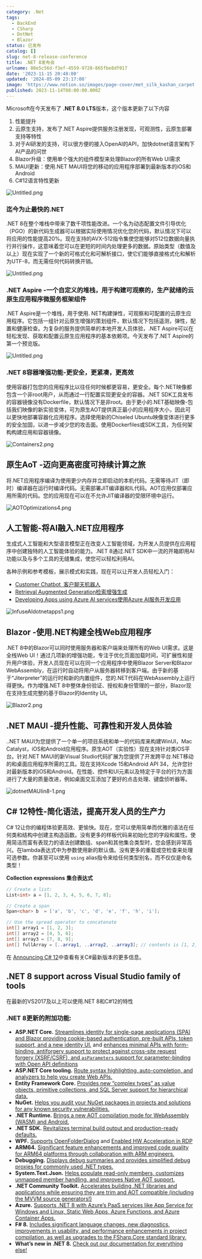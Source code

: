 ```yaml
---
category: .Net
tags:
  - BackEnd
  - CSharp
  - DotNet
  - Blazor
status: 已发布
catalog: []
slug: net-8-release-conference
title: .NET 8发布会
urlname: 80e5c56d-f3ef-4559-9720-865fbe8df017
date: '2023-11-15 20:48:00'
updated: '2024-05-09 23:17:00'
image: 'https://www.notion.so/images/page-cover/met_silk_kashan_carpet.jpg'
published: 2023-11-14T08:00:00.000Z
---
```


Microsoft在今天发布了 **.NET 8.0 LTS**版本，这个版本更新了以下内容

1. 性能提升
2. 云原生支持，发布了.NET Aspire提供服务注册发现，可观测性，云原生部署支持等特性
3. 对于AI研发的支持，可以很方便的接入OpenAI的API，加快dotnet语言架构下AI产品的问世
4. Blazor升级：使用单个强大的组件模型来处理Blazor的所有Web UI需求
5. MAUI更新：使用.NET MAUI将您的移动的应用程序部署到最新版本的iOS和Android
6. C#12语言特性更新

![Untitled.png](https://prod-files-secure.s3.us-west-2.amazonaws.com/5d24fe63-e567-4804-86f9-9fdc62e13082/10cda029-65af-4ea7-b30e-605b2d9e6c57/Untitled.png?X-Amz-Algorithm=AWS4-HMAC-SHA256&X-Amz-Content-Sha256=UNSIGNED-PAYLOAD&X-Amz-Credential=ASIAZI2LB466V7UWBQAU%2F20250307%2Fus-west-2%2Fs3%2Faws4_request&X-Amz-Date=20250307T053913Z&X-Amz-Expires=3600&X-Amz-Security-Token=IQoJb3JpZ2luX2VjEPb%2F%2F%2F%2F%2F%2F%2F%2F%2F%2FwEaCXVzLXdlc3QtMiJGMEQCIE8rvBb7alr7QTTFf7wFuXY9MyWAjohUOuIoglODXbBlAiAqIgNdHhhUE0mQnvb0ryNZg4jOnIjRtFqndIhXs5lBpyr%2FAwg%2BEAAaDDYzNzQyMzE4MzgwNSIMLWPl7sxcaZF1PWv4KtwD%2BI0I5LeDxIHX1HwaAVH%2FRTIXYOtwy77AhiL0rH2TW6uHg9MWuQy6EoHAWlIsy0uwSXeMD2nNbKuRJ3K56tTGWVhn%2FrJ4RRZJPFwKfsUUvveKigcmScC9%2FaX0SPHQUprHgVmg3RQVGRT%2FTI5IbVS6TivkRkMh0%2BV8HnzNNNgTEd3dSYVDokHCZHkTzV%2FbaxapArons2ffOL3BzT1mTaylD%2BwTxhJCdN%2B2Wy5UkyzXATAjxSujngZMS%2FZLUmWg4%2BjbfXn2jy9p%2Br3qwp6f8gCA5jFky8y18UyFlnI0n6nKa4s%2FMM0t3BoQDIMd8O28H5pwLXRg5OUF5mzglXi%2BJwoai3UF7uoofg%2BFZ1oLch4J5QF1IwUQY%2F0AJlCRD%2Ff8T5NkM%2FL1f2e9l2fiGpjVd97uwovqmzKP%2Fcw2VhPcAq9IQ6MjQSG5kAu9KHPMx2dmFRPSNnxpWEFpR6fV3UohTF1x3sShIkeMqicKom4vuFkKEM3v%2Ba%2FKOexPLSeb69dEKt8I5Qfrbj0BtW3ZF7OuBl3gReYoPzaPLS7aJuYiejKihYlJwuIyAVXfYrOzz2zaUMOaI7W43%2FpE5wRKB%2FubBKPVBLHFZtW%2BbfvHvC%2Fj2PrXiGyQJj32nkGqMPqrF2kwr4WqvgY6pgHjM0qj99D367Fe6KopFtzbOPfj76dXTMSEqe5MxcxDO4wprj4xNVM46cVl39zUyXwLVYBVaKZh2o6o8NUQ6RZKV6kL2k7a1q8LCpM%2BDNvvuAWnMOiaTH8Zh55B77iF3vv0MsW6Jm773i95z2xJLr9%2FcbtSgQt%2B7%2BKWjmvqy9%2BNdOhO2kruW1v0K1fdeJVVdmw%2BtkU9VkJ%2Fi0NhJU5JE4iNBXVWKzX5&X-Amz-Signature=95f9fb0188d4b3fb8497a8ce1dfa378043f93649b904a8f92863e31352d8ef81&X-Amz-SignedHeaders=host&x-id=GetObject)


### **迄今为止最快的.NET**


.NET 8在整个堆栈中带来了数千项性能改进。一个名为动态配置文件引导优化（PGO）的新代码生成器可以根据实际使用情况优化您的代码，默认情况下可以将应用的性能提高20%。现在支持的AVX-512指令集使您能够对512位数据向量执行并行操作，这意味着您可以在更短的时间内处理更多的数据。原始类型（数值及以上）现在实现了一个新的可格式化和可解析接口，使它们能够直接格式化和解析为UTF-8，而无需任何代码转换开销。


![Untitled.png](https://prod-files-secure.s3.us-west-2.amazonaws.com/5d24fe63-e567-4804-86f9-9fdc62e13082/edcbf140-d619-4389-a4a6-f97c113ab9f2/Untitled.png?X-Amz-Algorithm=AWS4-HMAC-SHA256&X-Amz-Content-Sha256=UNSIGNED-PAYLOAD&X-Amz-Credential=ASIAZI2LB466V7UWBQAU%2F20250307%2Fus-west-2%2Fs3%2Faws4_request&X-Amz-Date=20250307T053913Z&X-Amz-Expires=3600&X-Amz-Security-Token=IQoJb3JpZ2luX2VjEPb%2F%2F%2F%2F%2F%2F%2F%2F%2F%2FwEaCXVzLXdlc3QtMiJGMEQCIE8rvBb7alr7QTTFf7wFuXY9MyWAjohUOuIoglODXbBlAiAqIgNdHhhUE0mQnvb0ryNZg4jOnIjRtFqndIhXs5lBpyr%2FAwg%2BEAAaDDYzNzQyMzE4MzgwNSIMLWPl7sxcaZF1PWv4KtwD%2BI0I5LeDxIHX1HwaAVH%2FRTIXYOtwy77AhiL0rH2TW6uHg9MWuQy6EoHAWlIsy0uwSXeMD2nNbKuRJ3K56tTGWVhn%2FrJ4RRZJPFwKfsUUvveKigcmScC9%2FaX0SPHQUprHgVmg3RQVGRT%2FTI5IbVS6TivkRkMh0%2BV8HnzNNNgTEd3dSYVDokHCZHkTzV%2FbaxapArons2ffOL3BzT1mTaylD%2BwTxhJCdN%2B2Wy5UkyzXATAjxSujngZMS%2FZLUmWg4%2BjbfXn2jy9p%2Br3qwp6f8gCA5jFky8y18UyFlnI0n6nKa4s%2FMM0t3BoQDIMd8O28H5pwLXRg5OUF5mzglXi%2BJwoai3UF7uoofg%2BFZ1oLch4J5QF1IwUQY%2F0AJlCRD%2Ff8T5NkM%2FL1f2e9l2fiGpjVd97uwovqmzKP%2Fcw2VhPcAq9IQ6MjQSG5kAu9KHPMx2dmFRPSNnxpWEFpR6fV3UohTF1x3sShIkeMqicKom4vuFkKEM3v%2Ba%2FKOexPLSeb69dEKt8I5Qfrbj0BtW3ZF7OuBl3gReYoPzaPLS7aJuYiejKihYlJwuIyAVXfYrOzz2zaUMOaI7W43%2FpE5wRKB%2FubBKPVBLHFZtW%2BbfvHvC%2Fj2PrXiGyQJj32nkGqMPqrF2kwr4WqvgY6pgHjM0qj99D367Fe6KopFtzbOPfj76dXTMSEqe5MxcxDO4wprj4xNVM46cVl39zUyXwLVYBVaKZh2o6o8NUQ6RZKV6kL2k7a1q8LCpM%2BDNvvuAWnMOiaTH8Zh55B77iF3vv0MsW6Jm773i95z2xJLr9%2FcbtSgQt%2B7%2BKWjmvqy9%2BNdOhO2kruW1v0K1fdeJVVdmw%2BtkU9VkJ%2Fi0NhJU5JE4iNBXVWKzX5&X-Amz-Signature=94ef99d61a35cbaacf6cd82bcf0b19b73b85e4473f63321fc8e59dfc4e6abc19&X-Amz-SignedHeaders=host&x-id=GetObject)


### **.NET Aspire -一个自定义的堆栈，用于构建可观察的，生产就绪的云原生应用程序微服务框架组件**


.NET Aspire是一个堆栈，用于使用. NET构建弹性，可观察和可配置的云原生应用程序。它包括一组针对云原生增强的策划组件，默认情况下包括遥测，弹性，配置和健康检查。为复杂的服务提供简单的本地开发人员体验，.NET Aspire可以在轻松发现、获取和配置云原生应用程序的基本依赖项。今天发布了.NET Aspire的第一个预览版。


![Untitled.png](https://prod-files-secure.s3.us-west-2.amazonaws.com/5d24fe63-e567-4804-86f9-9fdc62e13082/ff6a34d3-ac25-412d-9204-a7263d00528f/Untitled.png?X-Amz-Algorithm=AWS4-HMAC-SHA256&X-Amz-Content-Sha256=UNSIGNED-PAYLOAD&X-Amz-Credential=ASIAZI2LB466V7UWBQAU%2F20250307%2Fus-west-2%2Fs3%2Faws4_request&X-Amz-Date=20250307T053913Z&X-Amz-Expires=3600&X-Amz-Security-Token=IQoJb3JpZ2luX2VjEPb%2F%2F%2F%2F%2F%2F%2F%2F%2F%2FwEaCXVzLXdlc3QtMiJGMEQCIE8rvBb7alr7QTTFf7wFuXY9MyWAjohUOuIoglODXbBlAiAqIgNdHhhUE0mQnvb0ryNZg4jOnIjRtFqndIhXs5lBpyr%2FAwg%2BEAAaDDYzNzQyMzE4MzgwNSIMLWPl7sxcaZF1PWv4KtwD%2BI0I5LeDxIHX1HwaAVH%2FRTIXYOtwy77AhiL0rH2TW6uHg9MWuQy6EoHAWlIsy0uwSXeMD2nNbKuRJ3K56tTGWVhn%2FrJ4RRZJPFwKfsUUvveKigcmScC9%2FaX0SPHQUprHgVmg3RQVGRT%2FTI5IbVS6TivkRkMh0%2BV8HnzNNNgTEd3dSYVDokHCZHkTzV%2FbaxapArons2ffOL3BzT1mTaylD%2BwTxhJCdN%2B2Wy5UkyzXATAjxSujngZMS%2FZLUmWg4%2BjbfXn2jy9p%2Br3qwp6f8gCA5jFky8y18UyFlnI0n6nKa4s%2FMM0t3BoQDIMd8O28H5pwLXRg5OUF5mzglXi%2BJwoai3UF7uoofg%2BFZ1oLch4J5QF1IwUQY%2F0AJlCRD%2Ff8T5NkM%2FL1f2e9l2fiGpjVd97uwovqmzKP%2Fcw2VhPcAq9IQ6MjQSG5kAu9KHPMx2dmFRPSNnxpWEFpR6fV3UohTF1x3sShIkeMqicKom4vuFkKEM3v%2Ba%2FKOexPLSeb69dEKt8I5Qfrbj0BtW3ZF7OuBl3gReYoPzaPLS7aJuYiejKihYlJwuIyAVXfYrOzz2zaUMOaI7W43%2FpE5wRKB%2FubBKPVBLHFZtW%2BbfvHvC%2Fj2PrXiGyQJj32nkGqMPqrF2kwr4WqvgY6pgHjM0qj99D367Fe6KopFtzbOPfj76dXTMSEqe5MxcxDO4wprj4xNVM46cVl39zUyXwLVYBVaKZh2o6o8NUQ6RZKV6kL2k7a1q8LCpM%2BDNvvuAWnMOiaTH8Zh55B77iF3vv0MsW6Jm773i95z2xJLr9%2FcbtSgQt%2B7%2BKWjmvqy9%2BNdOhO2kruW1v0K1fdeJVVdmw%2BtkU9VkJ%2Fi0NhJU5JE4iNBXVWKzX5&X-Amz-Signature=b14e2fe659c18ae4cb9bda67a35242cd8c5b26e4148f0d0c1e3ac86e26c661cb&X-Amz-SignedHeaders=host&x-id=GetObject)


### **.NET 8容器增强功能-更安全，更紧凑，更高效**


使用容器打包您的应用程序比以往任何时候都更容易，更安全。每个.NET映像都包含一个非root用户，从而通过一行配置实现更安全的容器。.NET SDK工具发布的容器镜像没有Dockerfile，默认情况下是非root。由于更小的.NET基础映像-包括我们映像的新实验变体，可为原生AOT提供真正最小的应用程序大小，因此可以更快地部署容器化应用程序。选择使用新的Chiseled Ubuntu映像变体进行更多的安全加固，以进一步减少您的攻击面。使用Dockerfiles或SDK工具，为任何架构构建应用和容器镜像。


![Containers2.png](https://devblogs.microsoft.com/dotnet/wp-content/uploads/sites/10/2023/11/Containers2.png)


## 原生AoT -迈向更高密度可持续计算之旅


将.NET应用程序编译为使用更少内存并立即启动的本机代码。无需等待JIT（即时）编译器在运行时编译代码。无需部署JIT编译器和IL代码。AOT应用仅部署应用所需的代码。您的应用现在可以在不允许JIT编译器的受限环境中运行。


![AOTOptimizations4.png](https://devblogs.microsoft.com/dotnet/wp-content/uploads/sites/10/2023/11/AOTOptimizations4.png)


## 人工智能-将AI融入.NET应用程序


生成式人工智能和大型语言模型正在改变人工智能领域，为开发人员提供在应用程序中创建独特的人工智能体验的能力。.NET 8通过.NET SDK中一流的开箱即用AI功能以及与多个工具的无缝集成，使您可以轻松利用AI。


各种示例和参考模板，展示模式和实践，现在可以让开发人员轻松入门：

- [Customer Chatbot](https://github.com/dotnet/eShop)[ ](https://github.com/dotnet/eShop)[ 客户聊天机器人](https://github.com/dotnet/eShop)
- [Retrieval Augmented Generation](https://github.com/Azure-Samples/azure-search-openai-demo-csharp)[检索增强生成](https://github.com/Azure-Samples/azure-search-openai-demo-csharp)
- [Developing Apps using Azure AI services](https://devblogs.microsoft.com/dotnet/demystifying-retrieval-augmented-generation-with-dotnet/)[使用Azure AI服务开发应用](https://devblogs.microsoft.com/dotnet/demystifying-retrieval-augmented-generation-with-dotnet/)

![InfuseAIdotnetapps1.png](https://devblogs.microsoft.com/dotnet/wp-content/uploads/sites/10/2023/11/InfuseAIdotnetapps1.png)


## Blazor -使用.NET构建全栈Web应用程序


.NET 8中的Blazor可以同时使用服务器和客户端来处理所有的Web UI需求。这是全栈Web UI！通过几项新的增强功能，专注于优化页面加载时间，可扩展性和提升用户体验，开发人员现在可以在同一个应用程序中使用Blazor Server和Blazor WebAssembly，在运行时自动将用户从服务器转移到客户端。由于新的基于“Jiterpreter”的运行时和新的内置组件，您的.NET代码在WebAssembly上运行得更快。作为增强.NET 8中整体身份验证、授权和身份管理的一部分，Blazor现在支持生成完整的基于Blazor的Identity UI。


![Blazor2.png](https://devblogs.microsoft.com/dotnet/wp-content/uploads/sites/10/2023/11/Blazor2.png)


## .NET MAUI -提升性能、可靠性和开发人员体验


..NET MAUI为您提供了一个单一的项目系统和单一的代码库来构建WinUI，Mac Catalyst，iOS和Android应用程序。原生AOT（实验性）现在支持针对类iOS平台。针对.NET MAUI的新Visual Studio代码扩展为您提供了开发跨平台.NET移动的和桌面应用程序所需的工具。现在支持Xcode 15和Android API 34，允许您针对最新版本的iOS和Android。在性能、控件和UI元素以及特定于平台的行为方面进行了大量的质量改进，例如桌面交互添加了更好的点击处理、键盘侦听器等。


![dotnetMAUIin8-1.png](https://devblogs.microsoft.com/dotnet/wp-content/uploads/sites/10/2023/11/dotnetMAUIin8-1.png)


## C# 12特性-简化语法，提高开发人员的生产力


C# 12让你的编程体验更高效、更愉快。现在，您可以使用简单而优雅的语法在任何类和结构中创建主构造函数。没有更多的样板代码来初始化您的字段和属性。使用简洁而富有表现力的语法创建数组、span和其他集合类型时，您会感到非常高兴。在lambda表达式中为参数使用新的默认值。没有更多的重载或空检查来处理可选参数。你甚至可以使用 `using` alias指令来给任何类型别名，而不仅仅是命名类型！


**Collection expressions** **集合表达式**


```c#
// Create a list:
List<int> a = [1, 2, 3, 4, 5, 6, 7, 8];

// Create a span
Span<char> b  = ['a', 'b', 'c', 'd', 'e', 'f', 'h', 'i'];

// Use the spread operator to concatenate
int[] array1 = [1, 2, 3];
int[] array2 = [4, 5, 6];
int[] array3 = [7, 8, 9];
int[] fullArray = [..array1, ..array2, ..array3]; // contents is [1, 2, 3, 4, 5, 6, 7, 8, 9]
```


在 [Announcing C# 12](https://devblogs.microsoft.com/dotnet/announcing-csharp-12)中查看有关C#最新版本的更多信息。


## .NET 8 support across Visual Studio family of tools


在最新的VS2017及以上可以使用.NET 8和C#12的特性


### .NET 8更新的附加功能:

- **ASP.NET Core.** [Streamlines identity for single-page applications (SPA) and Blazor providing cookie-based authentication, pre-built APIs, token support, and a new identity UI.](https://devblogs.microsoft.com/dotnet/whats-new-with-identity-in-dotnet-8/) and [enhances minimal APIs with form-binding, antiforgery support to protect against cross-site request forgery (XSRF/CSRF), and ](https://learn.microsoft.com/aspnet/core/release-notes/aspnetcore-8.0#minimal-apis)[`asParameters`](https://learn.microsoft.com/aspnet/core/release-notes/aspnetcore-8.0#minimal-apis)[ support for parameter-binding with Open API definitions](https://learn.microsoft.com/aspnet/core/release-notes/aspnetcore-8.0#minimal-apis)
- **ASP.NET Core tooling.** [Route syntax highlighting, auto-completion, and analyzers to help you create Web APIs.](https://devblogs.microsoft.com/dotnet/aspnet-core-route-tooling-dotnet-8/)
- **Entity Framework Core.** [Provides new “complex types” as value objects, primitive collections, and SQL Server support for hierarchical data.](https://devblogs.microsoft.com/dotnet/announcing-ef8-rc2/)
- **NuGet.** [Helps you audit your NuGet packages in projects and solutions for any known security vulnerabilities.](https://learn.microsoft.com/nuget/concepts/auditing-packages)
- **.NET Runtime.** [Brings a new AOT compilation mode for WebAssembly (WASM) and Android.](https://devblogs.microsoft.com/dotnet/announcing-dotnet-8-rc1/#androidstripilafteraot-mode-on-android)
- **.NET SDK.** [Revitalizes terminal build output and production-ready defaults.](https://learn.microsoft.com/dotnet/core/whats-new/dotnet-8#net-sdk)
- **WPF.** [Supports OpenFolderDialog](https://devblogs.microsoft.com/dotnet/wpf-file-dialog-improvements-in-dotnet-8/) and [Enabled HW Acceleration in RDP](https://devblogs.microsoft.com/dotnet/announcing-dotnet-8-rc1/#wpf-hardware-acceleration-in-rdp)
- **ARM64.** [Significant feature enhancements and improved code quality for ARM64 platforms through collaboration with ARM engineers.](https://devblogs.microsoft.com/dotnet/this-arm64-performance-in-dotnet-8/)
- **Debugging.** [Displays debug summaries and provides simplified debug proxies for commonly used .NET types.](https://devblogs.microsoft.com/dotnet/debugging-enhancements-in-dotnet-8/)
- **System.Text.Json.** [Helps populate read-only members, customizes unmapped member handling, and improves Native AOT support.](https://devblogs.microsoft.com/dotnet/system-text-json-in-dotnet-8/)
- **.NET Community Toolkit.** [Accelerates building .NET libraries and applications while ensuring they are trim and AOT compatible (including the MVVM source generators!)](https://devblogs.microsoft.com/dotnet/announcing-the-dotnet-community-toolkit-821/)
- **Azure.** [Supports .NET 8 with Azure’s PaaS services like App Service for Windows and Linux, Static Web Apps, Azure Functions, and Azure Container Apps.](https://aka.ms/appservice-dotnet8)
- **F# 8.** [Includes significant language changes, new diagnostics, improvements in usability, and performance enhancements in project compilation, as well as upgrades to the FSharp.Core standard library.](https://devblogs.microsoft.com/dotnet/announcing-fsharp-8/)
- **What’s new in .NET 8.** [Check out our documentation for everything else!](https://learn.microsoft.com/dotnet/core/whats-new/dotnet-8)
